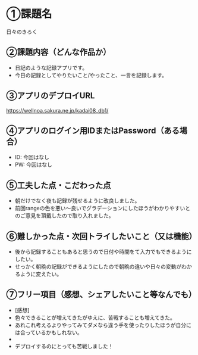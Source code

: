 # ①課題名
日々のきろく

## ②課題内容（どんな作品か）
- 日記のような記録アプリです。
- 今日の記録としてやりたいこと/やったこと、一言を記録します。

## ③アプリのデプロイURL
https://wellnoa.sakura.ne.jp/kadai08_db1/

## ④アプリのログイン用IDまたはPassword（ある場合）
- ID: 今回はなし
- PW: 今回はなし

## ⑤工夫した点・こだわった点
- 朝だけでなく夜も記録が残せるように改良しました。
- 前回rangeの色を悪い〜良いでグラデーションにしたほうがわかりやすいとのご意見を頂戴したので取り入れました。

## ⑥難しかった点・次回トライしたいこと（又は機能）
- 後から記録することもあると思うので日付や時間をて入力でもできるようにしたい。
- せっかく朝晩の記録ができるようにしたので朝晩の違いや日々の変動がわかるように変えたい。

## ⑦フリー項目（感想、シェアしたいこと等なんでも）
- [感想]
- 色々できることが増えてきたがゆえに、苦戦することも増えてきた。
- あれこれ考えるよりやってみてダメなら違う手を使ったりしたほうが自分には合っているかもしれない。
- 
- デプロイするのにとっても苦戦しました！